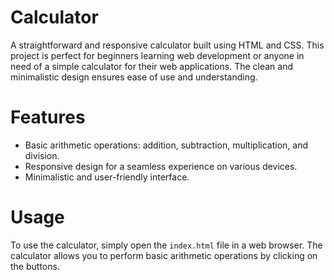 # Calculator
A straightforward and responsive calculator built using HTML and CSS. This project is perfect for beginners learning web development or anyone in need of a simple calculator for their web applications. The clean and minimalistic design ensures ease of use and understanding.

# Features

- Basic arithmetic operations: addition, subtraction, multiplication, and division.
- Responsive design for a seamless experience on various devices.
- Minimalistic and user-friendly interface.

# Usage

To use the calculator, simply open the `index.html` file in a web browser. The calculator allows you to perform basic arithmetic operations by clicking on the buttons.





